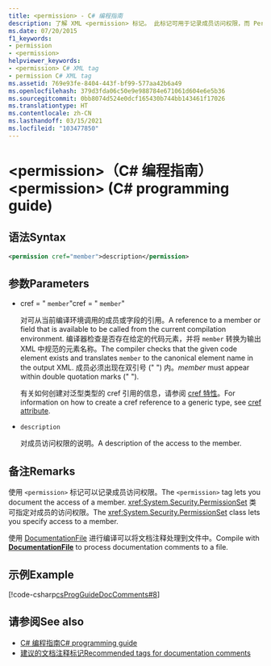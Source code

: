 ```yaml
---
title: <permission> - C# 编程指南
description: 了解 XML <permission> 标记。 此标记可用于记录成员访问权限，而 PermissionSet 类可用于指定对成员的访问权限。
ms.date: 07/20/2015
f1_keywords:
- permission
- <permission>
helpviewer_keywords:
- <permission> C# XML tag
- permission C# XML tag
ms.assetid: 769e93fe-8404-443f-bf99-577aa42b6a49
ms.openlocfilehash: 379d3fda06c50e9e988784e671061d604e6e5b36
ms.sourcegitcommit: 0bb8074d524e0dcf165430b744bb143461f17026
ms.translationtype: HT
ms.contentlocale: zh-CN
ms.lasthandoff: 03/15/2021
ms.locfileid: "103477850"
---
```

# <a name="permission-c-programming-guide"></a><span data-ttu-id="88708-105">\<permission>（C# 编程指南）</span><span class="sxs-lookup"><span data-stu-id="88708-105">\<permission> (C# programming guide)</span></span>

## <a name="syntax"></a><span data-ttu-id="88708-106">语法</span><span class="sxs-lookup"><span data-stu-id="88708-106">Syntax</span></span>

```xml
<permission cref="member">description</permission>
```

## <a name="parameters"></a><span data-ttu-id="88708-107">参数</span><span class="sxs-lookup"><span data-stu-id="88708-107">Parameters</span></span>

- <span data-ttu-id="88708-108">cref = " `member`"</span><span class="sxs-lookup"><span data-stu-id="88708-108">cref = " `member`"</span></span>

  <span data-ttu-id="88708-109">对可从当前编译环境调用的成员或字段的引用。</span><span class="sxs-lookup"><span data-stu-id="88708-109">A reference to a member or field that is available to be called from the current compilation environment.</span></span> <span data-ttu-id="88708-110">编译器检查是否存在给定的代码元素，并将 `member` 转换为输出 XML 中规范的元素名称。</span><span class="sxs-lookup"><span data-stu-id="88708-110">The compiler checks that the given code element exists and translates `member` to the canonical element name in the output XML.</span></span> <span data-ttu-id="88708-111">成员必须出现在双引号 (" ") 内。</span><span class="sxs-lookup"><span data-stu-id="88708-111">*member* must appear within double quotation marks (" ").</span></span>

  <span data-ttu-id="88708-112">有关如何创建对泛型类型的 cref 引用的信息，请参阅 [cref 特性](./cref-attribute.md)。</span><span class="sxs-lookup"><span data-stu-id="88708-112">For information on how to create a cref reference to a generic type, see [cref attribute](./cref-attribute.md).</span></span>

- `description`

  <span data-ttu-id="88708-113">对成员访问权限的说明。</span><span class="sxs-lookup"><span data-stu-id="88708-113">A description of the access to the member.</span></span>

## <a name="remarks"></a><span data-ttu-id="88708-114">备注</span><span class="sxs-lookup"><span data-stu-id="88708-114">Remarks</span></span>

<span data-ttu-id="88708-115">使用 `<permission>` 标记可以记录成员访问权限。</span><span class="sxs-lookup"><span data-stu-id="88708-115">The `<permission>` tag lets you document the access of a member.</span></span> <span data-ttu-id="88708-116"><xref:System.Security.PermissionSet> 类可指定对成员的访问权限。</span><span class="sxs-lookup"><span data-stu-id="88708-116">The <xref:System.Security.PermissionSet> class lets you specify access to a member.</span></span>

<span data-ttu-id="88708-117">使用 [DocumentationFile](../../language-reference/compiler-options/output.md#documentationfile) 进行编译可以将文档注释处理到文件中。</span><span class="sxs-lookup"><span data-stu-id="88708-117">Compile with [**DocumentationFile**](../../language-reference/compiler-options/output.md#documentationfile) to process documentation comments to a file.</span></span>

## <a name="example"></a><span data-ttu-id="88708-118">示例</span><span class="sxs-lookup"><span data-stu-id="88708-118">Example</span></span>

[!code-csharp[csProgGuideDocComments#8](~/samples/snippets/csharp/VS_Snippets_VBCSharp/csProgGuideDocComments/CS/DocComments.cs#8)]

## <a name="see-also"></a><span data-ttu-id="88708-119">请参阅</span><span class="sxs-lookup"><span data-stu-id="88708-119">See also</span></span>

- [<span data-ttu-id="88708-120">C# 编程指南</span><span class="sxs-lookup"><span data-stu-id="88708-120">C# programming guide</span></span>](../index.md)
- [<span data-ttu-id="88708-121">建议的文档注释标记</span><span class="sxs-lookup"><span data-stu-id="88708-121">Recommended tags for documentation comments</span></span>](./recommended-tags-for-documentation-comments.md)
